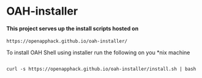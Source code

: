 # OAH-installer

#### This project serves up the install scripts hosted on

```
https://openapphack.github.io/oah-installer/

```

To install OAH Shell using installer run the following on you *nix machine

```

curl -s https://openapphack.github.io/oah-installer/install.sh | bash

```


